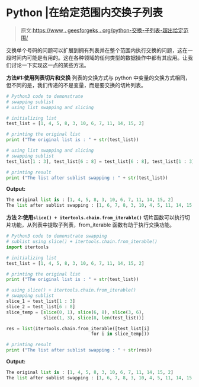 # Python |在给定范围内交换子列表

> 原文:[https://www . geesforgeks . org/python-交换-子列表-超出给定范围/](https://www.geeksforgeeks.org/python-swapping-sublists-over-given-range/)

交换单个号码的问题可以扩展到拥有列表并在整个范围内执行交换的问题，这在一段时间内可能是有用的。这在各种领域的任何类型的数据操作中都有其应用。让我们讨论一下实现这一点的某些方法。

**方法#1:使用列表切片和交换**
列表的交换方式与 python 中变量的交换方式相同，但不同的是，我们传递的不是变量，而是要交换的切片列表。

```py
# Python3 code to demonstrate
# swapping sublist
# using list swapping and slicing

# initializing list 
test_list = [1, 4, 5, 8, 3, 10, 6, 7, 11, 14, 15, 2]

# printing the original list
print ("The original list is : " + str(test_list))

# using list swapping and slicing 
# swapping sublist
test_list[1 : 3], test_list[6 : 8] = test_list[6 : 8], test_list[1 : 3]

# printing result
print ("The list after sublist swapping : " + str(test_list))
```

**Output:**

```py
The original list is : [1, 4, 5, 8, 3, 10, 6, 7, 11, 14, 15, 2]
The list after sublist swapping : [1, 6, 7, 8, 3, 10, 4, 5, 11, 14, 15, 2]

```

**方法 2:使用`slice() + itertools.chain.from_iterable()`**
切片函数可以执行切片功能，从列表中提取子列表，from_iterable 函数有助于执行交换功能。

```py
# Python3 code to demonstrate swapping 
# sublist using slice() + itertools.chain.from_iterable()
import itertools

# initializing list 
test_list = [1, 4, 5, 8, 3, 10, 6, 7, 11, 14, 15, 2]

# printing the original list
print ("The original list is : " + str(test_list))

# using slice() + itertools.chain.from_iterable()
# swapping sublist
slice_1 = test_list[1 : 3]
slice_2 = test_list[6 : 8]
slice_temp = [slice(0, 1), slice(6, 8), slice(3, 6),
              slice(1, 3), slice(8, len(test_list))]

res = list(itertools.chain.from_iterable([test_list[i]
                                for i in slice_temp]))

# printing result
print ("The list after sublist swapping : " + str(res))
```

**Output:**

```py
The original list is : [1, 4, 5, 8, 3, 10, 6, 7, 11, 14, 15, 2]
The list after sublist swapping : [1, 6, 7, 8, 3, 10, 4, 5, 11, 14, 15, 2]

```